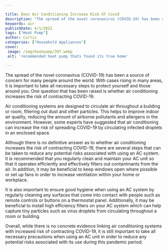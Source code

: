 ```yaml
---

title: Does Air Conditioning Increase Risk Of Covid
description: "The spread of the novel coronavirus (COVID-19) has been a source of concern for many people around the world. With cases rising in...get more info"
keywords: air
publishDate: 4/1/2022
tags: ["Heat Pump"]
author: Curtis
categories: ["Household Appliances"]
cover: 
 image: /img/heatpump/397.webp
 alt: 'recommended heat pump thats found its true home'

---
```


The spread of the novel coronavirus (COVID-19) has been a source of concern for many people around the world. With cases rising in many areas, it is important to take all necessary steps to protect yourself and those around you. One question that has been raised is whether air conditioning increases the risk of contracting COVID-19.

Air conditioning systems are designed to circulate air throughout a building or room, filtering out dust and other particles. This helps to improve indoor air quality, reducing the amount of airborne pollutants and allergens in the environment. However, some experts have suggested that air conditioning can increase the risk of spreading COVID-19 by circulating infected droplets in an enclosed space. 

Although there is no definitive answer as to whether air conditioning increases the risk of contracting COVID-19, there are several steps that can be taken to reduce any potential risks associated with using an AC system. It is recommended that you regularly clean and maintain your AC unit so that it operates efficiently and effectively filters out contaminants from the air. In addition, it may be beneficial to keep windows open where possible or set up fans in order to increase ventilation within your home or workplace. 

It is also important to ensure good hygiene when using an AC system by regularly cleaning any surfaces that come into contact with people such as remote controls or buttons on a thermostat panel. Additionally, it may be beneficial to install high efficiency filters on your AC system which can help capture tiny particles such as virus droplets from circulating throughout a room or building. 

Overall, while there is no concrete evidence linking air conditioning systems with increased risk of contracting COVID-19, it is still important to take all necessary precautions when using an AC unit in order to reduce any potential risks associated with its use during this pandemic period.
